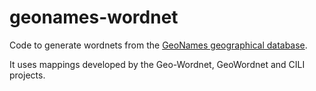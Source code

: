 # geonames-wordnet
Code to generate wordnets from the [GeoNames geographical database](https://www.geonames.org/).

It uses mappings developed by the Geo-Wordnet, GeoWordnet and CILI projects.
